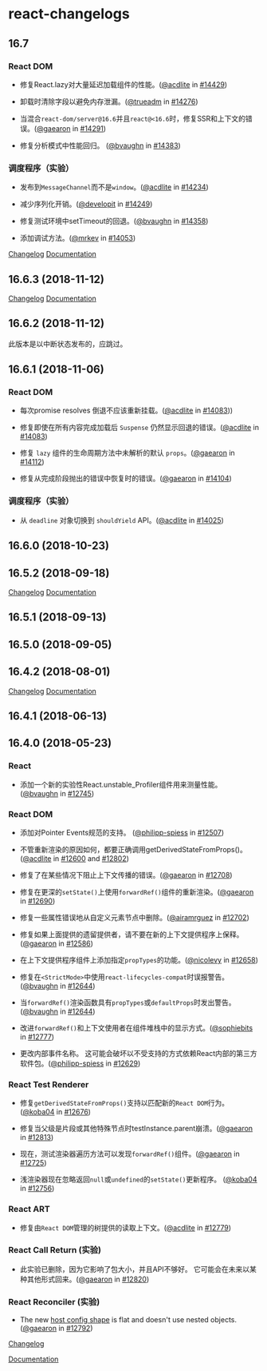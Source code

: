 # react-changelogs

## 16.7

### React DOM

-   修复React.lazy对大量延迟加载组件的性能。([@acdlite](https://github.com/acdlite) in [#14429](https://github.com/facebook/react/pull/14429))

-   卸载时清除字段以避免内存泄漏。([@trueadm](https://github.com/trueadm) in [#14276](https://github.com/facebook/react/pull/14276))

-   当混合`react-dom/server@16.6`并且`react@<16.6`时，修复SSR和上下文的错误。([@gaearon](https://github.com/gaearon) in [#14291](https://github.com/facebook/react/pull/14291))

-  修复分析模式中性能回归。 ([@bvaughn](https://github.com/bvaughn) in [#14383](https://github.com/facebook/react/pull/14383))

### 调度程序（实验）

-   发布到`MessageChannel`而不是`window`。([@acdlite](https://github.com/acdlite) in [#14234](https://github.com/facebook/react/pull/14234))

-   减少序列化开销。([@developit](https://github.com/developit) in [#14249](https://github.com/facebook/react/pull/14249))

-   修复测试环境中setTimeout的回退。([@bvaughn](https://github.com/bvaughn) in [#14358](https://github.com/facebook/react/pull/14358))

-   添加调试方法。([@mrkev](https://github.com/mrkev) in [#14053](https://github.com/facebook/react/pull/14053))


[Changelog](https://github.com/facebook/react/blob/master/CHANGELOG.md#1670-december-19-2018)
[Documentation](https://reactjs.org/blog/2018/12/19/react-v-16-7.html)

## 16.6.3 (2018-11-12)

[Changelog](https://github.com/facebook/react/blob/master/CHANGELOG.md#1663-november-12-2018)
[Documentation](https://5c11762d4be4d10008916ab1--reactjs.netlify.com/)

## 16.6.2 (2018-11-12)

此版本是以中断状态发布的，应跳过。

## 16.6.1 (2018-11-06)

### React DOM

-   每次promise resolves 倒退不应该重新挂载。([@acdlite](https://github.com/acdlite) in [#14083](https://github.com/facebook/react/pull/14083)))

-   修复即使在所有内容完成加载后 `Suspense` 仍然显示回退的错误。([@acdlite](https://github.com/acdlite) in [#14083](https://github.com/facebook/react/pull/14083))

-   修复 `lazy` 组件的生命周期方法中未解析的默认 `props`。([@gaearon](https://github.com/gaearon) in [#14112](https://github.com/facebook/react/pull/14112))

-   修复从完成阶段抛出的错误中恢复时的错误。([@gaearon](https://github.com/gaearon) in [#14104](https://github.com/facebook/react/pull/14104))

### 调度程序（实验）

-   从 `deadline` 对象切换到 `shouldYield` API。([@acdlite](https://github.com/acdlite) in [#14025](https://github.com/facebook/react/pull/14025))


## 16.6.0 (2018-10-23)



## 16.5.2 (2018-09-18)


[Changelog](https://github.com/facebook/react/blob/master/CHANGELOG.md#1652-september-18-2018)
[Documentation](https://5bcf5863c6aed64970d6de5b--reactjs.netlify.com/)


## 16.5.1 (2018-09-13)


## 16.5.0 (2018-09-05)


## 16.4.2 (2018-08-01)

[Changelog](https://github.com/facebook/react/blob/master/CHANGELOG.md#1642-august-1-2018)
[Documentation](https://5b90c17ac9659241e7f4c938--reactjs.netlify.com/)

## 16.4.1 (2018-06-13)


## 16.4.0 (2018-05-23)

### React
-   添加一个新的实验性React.unstable_Profiler组件用来测量性能。 ([@bvaughn](https://github.com/bvaughn) in [#12745](https://github.com/facebook/react/pull/12745))

### React DOM

-   添加对Pointer Events规范的支持。 ([@philipp-spiess](https://github.com/philipp-spiess) in [#12507](https://github.com/facebook/react/pull/12507))

-   不管重新渲染的原因如何，都要正确调用getDerivedStateFromProps()。([@acdlite](https://github.com/acdlite) in [#12600](https://github.com/facebook/react/pull/12600) and [#12802](https://github.com/facebook/react/pull/12802))

-   修复了在某些情况下阻止上下文传播的错误。([@gaearon](https://github.com/gaearon) in [#12708](https://github.com/facebook/react/pull/12708))

-   修复在更深的`setState()`上使用`forwardRef()`组件的重新渲染。([@gaearon](https://github.com/gaearon) in [#12690](https://github.com/facebook/react/pull/12690))

-   修复一些属性错误地从自定义元素节点中删除。([@airamrguez](https://github.com/airamrguez) in [#12702](https://github.com/facebook/react/pull/12702)) 

-   修复如果上面提供的遗留提供者，请不要在新的上下文提供程序上保释。([@gaearon](https://github.com/gaearon) in [#12586](https://github.com/facebook/react/pull/12586))

-   在上下文提供程序组件上添加指定`propTypes`的功能。([@nicolevy](https://github.com/nicolevy) in [#12658](https://github.com/facebook/react/pull/12658))

-   修复在`<StrictMode>`中使用`react-lifecycles-compat`时误报警告。([@bvaughn](https://github.com/bvaughn) in [#12644](https://github.com/facebook/react/pull/12644))

-   当`forwardRef()`渲染函数具有`propTypes`或`defaultProps`时发出警告。([@bvaughn](https://github.com/bvaughn) in [#12644](https://github.com/facebook/react/pull/12644))

-   改进`forwardRef()`和上下文使用者在组件堆栈中的显示方式。([@sophiebits](https://github.com/sophiebits) in [#12777](https://github.com/facebook/react/pull/12777))

-   更改内部事件名称。 这可能会破坏以不受支持的方式依赖React内部的第三方软件包。([@philipp-spiess](https://github.com/philipp-spiess) in [#12629](https://github.com/facebook/react/pull/12629))

### React Test Renderer

-   修复`getDerivedStateFromProps()`支持以匹配新的`React DOM`行为。([@koba04](https://github.com/koba04) in [#12676](https://github.com/facebook/react/pull/12676))

-   修复当父级是片段或其他特殊节点时testInstance.parent崩溃。([@gaearon](https://github.com/gaearon) in [#12813](https://github.com/facebook/react/pull/12813))

-   现在，测试渲染器遍历方法可以发现`forwardRef()`组件。([@gaearon](https://github.com/gaearon) in [#12725](https://github.com/facebook/react/pull/12725))

-   浅渲染器现在忽略返回`null`或`undefined`的`setState()`更新程序。 ([@koba04](https://github.com/koba04) in [#12756](https://github.com/facebook/react/pull/12756))

### React ART

-   修复由`React DOM`管理的树提供的读取上下文。([@acdlite](https://github.com/acdlite) in [#12779](https://github.com/facebook/react/pull/12779))

### React Call Return (实验)

-   此实验已删除，因为它影响了包大小，并且API不够好。 它可能会在未来以某种其他形式回来。([@gaearon](https://github.com/gaearon) in [#12820](https://github.com/facebook/react/pull/12820))

### React Reconciler (实验)

-   The new [host config shape](https://github.com/facebook/react/blob/c601f7a64640290af85c9f0e33c78480656b46bc/packages/react-noop-renderer/src/createReactNoop.js#L82-L285) is flat and doesn't use nested objects.([@gaearon](https://github.com/gaearon) in [#12792](https://github.com/facebook/react/pull/12792))



[Changelog](https://github.com/facebook/react/blob/master/CHANGELOG.md#1640-may-23-2018)

[Documentation](https://5b90c17ac9659241e7f4c938--reactjs.netlify.com/)
